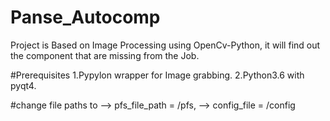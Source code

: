 # Panse_Autocomp
Project is Based on Image Processing using OpenCv-Python, it will find out the component that are missing from the Job. 

#Prerequisites 
1.Pypylon wrapper for Image grabbing.
2.Python3.6 with pyqt4.


#change file paths to 
--> pfs_file_path = /pfs,
      --> config_file = /config
